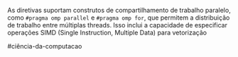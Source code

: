 As diretivas suportam construtos de compartilhamento de trabalho paralelo, como `#pragma omp parallel` e `#pragma omp for`, que permitem a distribuição de trabalho entre múltiplas threads. Isso inclui a capacidade de especificar operações SIMD (Single Instruction, Multiple Data) para vetorização

#ciência-da-computacao